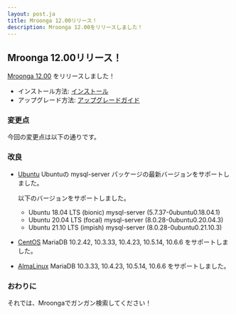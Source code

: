 ```yaml
---
layout: post.ja
title: Mroonga 12.00リリース！
description: Mroonga 12.00をリリースしました！
---
```


## Mroonga 12.00リリース！

[Mroonga 12.00](/ja/docs/news.html#release-12-00) をリリースしました！

* インストール方法: [インストール](/ja/docs/install.html)
* アップグレード方法: [アップグレードガイド](/ja/docs/upgrade.html)

### 変更点

今回の変更点は以下の通りです。

### 改良

* [Ubuntu](/ja/docs/install/ubuntu.html) Ubuntuの mysql-server パッケージの最新バージョンをサポートしました。

  以下のバージョンをサポートしました。

  * Ubuntu 18.04 LTS (bionic) mysql-server (5.7.37-0ubuntu0.18.04.1)
  * Ubuntu 20.04 LTS (focal) mysql-server (8.0.28-0ubuntu0.20.04.3)
  * Ubuntu 21.10 LTS (impish) mysql-server (8.0.28-0ubuntu0.21.10.3)


* [CentOS](/ja/docs/install/centos.html) MariaDB 10.2.42, 10.3.33, 10.4.23, 10.5.14, 10.6.6 をサポートしました。

* [AlmaLinux](/ja/docs/install/almalinux.html) MariaDB 10.3.33, 10.4.23, 10.5.14, 10.6.6 をサポートしました。

### おわりに

それでは、Mroongaでガンガン検索してください！
